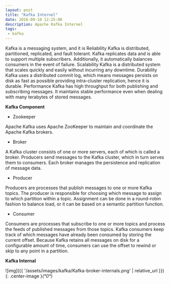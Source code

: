 ```yaml
---
layout: post
title: "Kafka Internel"
date: 2016-09-10 12:25:06
description: Apache Kafka Internel
tags: 
 - kafka
---
```


Kafka is a messaging system, and it is
Reliability Kafka is distributed, partitioned, replicated, and fault tolerant. Kafka replicates data and is able to support multiple subscribers. Additionally, it automatically balances consumers in the event of failure.
Scalability Kafka is a distributed system that scales quickly and easily without incurring any downtime.
Durability Kafka uses a distributed commit log, which means messages persists on disk as fast as possible providing intra-cluster replication, hence it is durable.
Performance Kafka has high throughput for both publishing and subscribing messages. It maintains stable performance even when dealing with many terabytes of stored messages.


**Kafka Component**

 - Zookeeper

 Apache Kafka uses Apache ZooKeeper to maintain and coordinate the Apache Kafka brokers.

 - Broker

 A Kafka cluster consists of one or more servers, each of which is called a broker. Producers send messages to the Kafka cluster, which in turn serves them to consumers. Each broker manages the persistence and replication of message data.

 - Producer

 Producers are processes that publish messages to one or more Kafka topics. The producer is responsible for choosing which message to assign to which partition within a topic. Assignment can be done in a round-robin fashion to balance load, or it can be based on a semantic partition function.

 - Consumer

 Consumers are processes that subscribe to one or more topics and process the feeds of published messages from those topics. Kafka consumers keep track of which messages have already been consumed by storing the current offset. Because Kafka retains all messages on disk for a configurable amount of time, consumers can use the offset to rewind or skip to any point in a partition.


**Kafka Internal**

![img]({{ '/assets/images/kafka/Kafka-broker-internals.png' | relative_url }}){: .center-image }*(°0°)*
